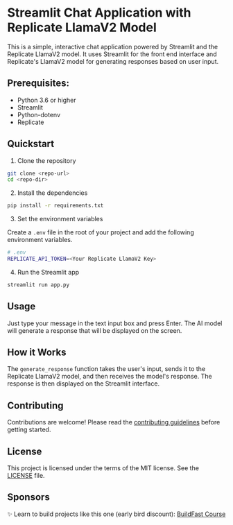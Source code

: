 # Streamlit Chat Application with Replicate LlamaV2 Model

This is a simple, interactive chat application powered by Streamlit and the Replicate LlamaV2 model. It uses Streamlit for the front end interface and Replicate's LlamaV2 model for generating responses based on user input.

## Prerequisites:

- Python 3.6 or higher
- Streamlit
- Python-dotenv
- Replicate

## Quickstart

1. Clone the repository

```bash
git clone <repo-url>
cd <repo-dir>
```

2. Install the dependencies 

```bash
pip install -r requirements.txt
```

3. Set the environment variables 

Create a `.env` file in the root of your project and add the following environment variables. 

```bash
# .env
REPLICATE_API_TOKEN=<Your Replicate LlamaV2 Key>
```

4. Run the Streamlit app

```bash
streamlit run app.py
```

## Usage

Just type your message in the text input box and press Enter. The AI model will generate a response that will be displayed on the screen.

## How it Works

The `generate_response` function takes the user's input, sends it to the Replicate LlamaV2 model, and then receives the model's response. The response is then displayed on the Streamlit interface.

## Contributing

Contributions are welcome! Please read the [contributing guidelines](CONTRIBUTING.md) before getting started.

## License

This project is licensed under the terms of the MIT license. See the [LICENSE](LICENSE.md) file. 

## Sponsors

✨ Learn to build projects like this one (early bird discount): [BuildFast Course](https://www.buildfastcourse.com/)
